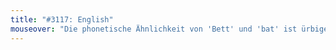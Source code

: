```yaml
---
title: "#3117: English"
mouseover: "Die phonetische Ähnlichkeit von 'Bett' und 'bat' ist ürbigens kein Zufall."
---
```

